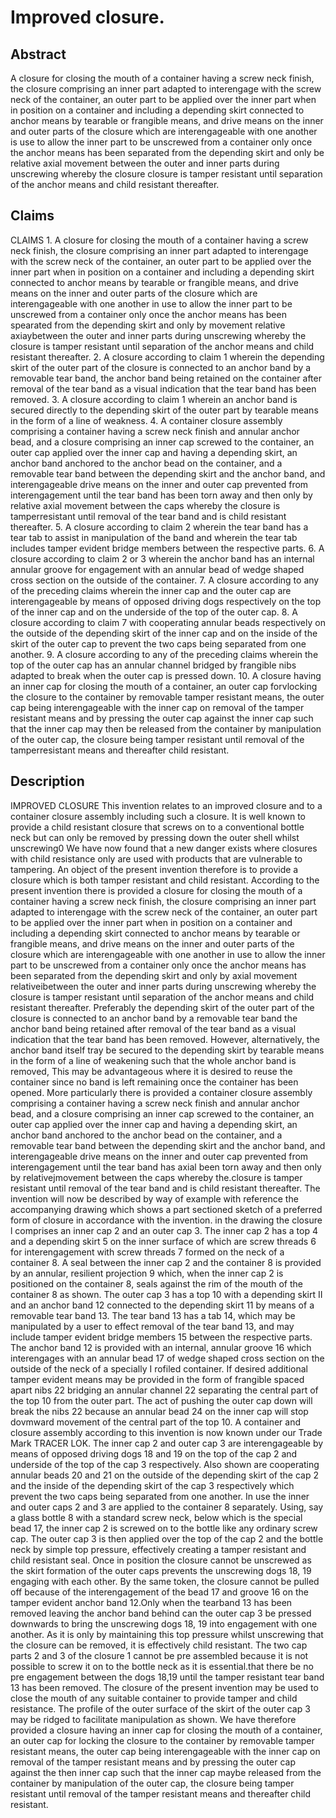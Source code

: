 # Improved closure.

## Abstract
A closure for closing the mouth of a container having a screw neck finish, the closure comprising an inner part adapted to interengage with the screw neck of the container, an outer part to be applied over the inner part when in position on a container and including a depending skirt connected to anchor means by tearable or frangible means, and drive means on the inner and outer parts of the closure which are interengageable with one another is use to allow the inner part to be unscrewed from a container only once the anchor means has been separated from the depending skirt and only be relative axial movement between the outer and inner parts during unscrewing whereby the closure closure is tamper resistant until separation of the anchor means and child resistant thereafter.

## Claims
CLAIMS 1. A closure for closing the mouth of a container having a screw neck finish, the closure comprising an inner part adapted to interengage with the screw neck of the container, an outer part to be applied over the inner part when in position on a container and including a depending skirt connected to anchor means by tearable or frangible means, and drive means on the inner and outer parts of the closure which are interengageable with one another in use to allow the inner part to be unscrewed from a container only once the anchor means has been spearated from the depending skirt and only by movement relative axiaybetween the outer and inner parts during unscrewing whereby the closure is tamper resistant until separation of the anchor means and child resistant thereafter. 2. A closure according to claim 1 wherein the depending skirt of the outer part of the closure is connected to an anchor band by a removable tear band, the anchor band being retained on the container after removal of the tear band as a visual indication that the tear band has been removed. 3. A closure according to claim 1 wherein an anchor band is secured directly to the depending skirt of the outer part by tearable means in the form of a line of weakness. 4. A container closure assembly comprising a container having a screw neck finish and annular anchor bead, and a closure comprising an inner cap screwed to the container, an outer cap applied over the inner cap and having a depending skirt, an anchor band anchored to the anchor bead on the container, and a removable tear band between the depending skirt and the anchor band, and interengageable drive means on the inner and outer cap prevented from interengagement until the tear band has been torn away and then only by relative axial movement between the caps whereby the closure is tamperresistant until removal of the tear band and is child resistant thereafter. 5. A closure according to claim 2 wherein the tear band has a tear tab to assist in manipulation of the band and wherein the tear tab includes tamper evident bridge members between the respective parts. 6. A closure according to claim 2 or 3 wherein the anchor band has an internal annular groove for engagement with an annular bead of wedge shaped cross section on the outside of the container. 7. A closure according to any of the preceding claims wherein the inner cap and the outer cap are interengageable by means of opposed driving dogs respectively on the top of the inner cap and on the underside of the top of the outer cap. 8. A closure according to claim 7 with cooperating annular beads respectively on the outside of the depending skirt of the inner cap and on the inside of the skirt of the outer cap to prevent the two caps being separated from one another. 9. A closure according to any of the preceding claims wherein the top of the outer cap has an annular channel bridged by frangible nibs adapted to break when the outer cap is pressed down. 10. A closure having an inner cap for closing the mouth of a container, an outer cap forvlocking the closure to the container by removable tamper resistant means, the outer cap being interengageable with the inner cap on removal of the tamper resistant means and by pressing the outer cap against the inner cap such that the inner cap may then be released from the container by manipulation of the outer cap, the closure being tamper resistant until removal of the tamperresistant means and thereafter child resistant.

## Description
IMPROVED CLOSURE This invention relates to an improved closure and to a container closure assembly including such a closure. It is well known to provide a child resistant closure that screws on to a conventional bottle neck but can only be removed by pressing down the outer shell whilst unscrewing0 We have now found that a new danger exists where closures with child resistance only are used with products that are vulnerable to tampering. An object of the present invention therefore is to provide a closure which is both tamper resistant and child resistant. According to the present invention there is provided a closure for closing the mouth of a container having a screw neck finish, the closure comprising an inner part adapted to interengage with the screw neck of the container, an outer part to be applied over the inner part when in position on a container and including a depending skirt connected to anchor means by tearable or frangible means, and drive means on the inner and outer parts of the closure which are interengageable with one another in use to allow the inner part to be unscrewed from a container only once the anchor means has been separated from the depending skirt and only by axial movement relativeibetween the outer and inner parts during unscrewing whereby the closure is tamper resistant until separation of the anchor means and child resistant thereafter. Preferably the depending skirt of the outer part of the closure is connected to an anchor band by a removable tear band the anchor band being retained after removal of the tear band as a visual indication that the tear band has been removed. However, alternatively, the anchor band itself tray be secured to the depending skirt by tearable means in the form of a line of weakening such that the whole anchor band is removed, This may be advantageous where it is desired to reuse the container since no band is left remaining once the container has been opened. More particularly there is provided a container closure assembly comprising a container having a screw neck finish and annular anchor bead, and a closure comprising an inner cap screwed to the container, an outer cap applied over the inner cap and having a depending skirt, an anchor band anchored to the anchor bead on the container, and a removable tear band between the depending skirt and the anchor band, and interengageable drive means on the inner and outer cap prevented from interengagement until the tear band has axial been torn away and then only by relativejmovement between the caps whereby the.closure is tamper resistant until removal of the tear band and is child resistant thereafter. The invention will now be described by way of example with reference the accompanying drawing which shows a part sectioned sketch of a preferred form of closure in accordance with the invention. in the drawing the closure l comprises an inner cap 2 and an outer cap 3. The inner cap 2 has a top 4 and a depending skirt 5 on the inner surface of which are screw threads 6 for interengagement with screw threads 7 formed on the neck of a container 8. A seal between the inner cap 2 and the container 8 is provided by an annular, resilient projection 9 which, when the inner cap 2 is positioned on the container 8, seals against the rim of the mouth of the container 8 as shown. The outer cap 3 has a top 10 with a depending skirt II and an anchor band 12 connected to the depending skirt 11 by means of a removable tear band 13. The tear band 13 has a tab 14, which may be manipulated by a user to effect removal of the tear band 13, and may include tamper evident bridge members 15 between the respective parts. The anchor band 12 is provided with an internal, annular groove 16 which interengages with an annular bead 17 of wedge shaped cross section on the outside of the neck of a specially I rofiled container. If desired additional tamper evident means may be provided in the form of frangible spaced apart nibs 22 bridging an annular channel 22 separating the central part of the top 10 from the outer part. The act of pushing the outer cap down will break the nibs 22 because an annular bead 24 on the inner cap will stop dovmward movement of the central part of the top 10. A container and closure assembly according to this invention is now known under our Trade Mark TRACER LOK. The inner cap 2 and outer cap 3 are interengageable by means of opposed driving dogs 18 and 19 on the top of the cap 2 and underside of the top of the cap 3 respectively. Also shown are cooperating annular beads 20 and 21 on the outside of the depending skirt of the cap 2 and the inside of the depending skirt of the cap 3 respectively which prevent the two caps being separated from one another. In use the inner and outer caps 2 and 3 are applied to the container 8 separately. Using, say a glass bottle 8 with a standard screw neck, below which is the special bead 17, the inner cap 2 is screwed on to the bottle like any ordinary screw cap. The outer cap 3 is then applied over the top of the cap 2 and the bottle neck by simple top pressure, effectively creating a tamper resistant and child resistant seal. Once in position the closure cannot be unscrewed as the skirt formation of the outer caps prevents the unscrewing dogs 18, 19 engaging with each other. By the same token, the closure cannot be pulled off because of the interengagement of the bead 17 and groove 16 on the tamper evident anchor band 12.Only when the tearband 13 has been removed leaving the anchor band behind can the outer cap 3 be pressed downwards to bring the unscrewing dogs 18, 19 into engagement with one another. As it is only by maintaining this top pressure whilst unscrewing that the closure can be removed, it is effectively child resistant. The two cap parts 2 and 3 of the closure 1 cannot be pre assembled because it is not possible to screw it on to the bottle neck as it is essential.that there be no pre engagement between the dogs 18,19 until the tamper resistant tear band 13 has been removed. The closure of the present invention may be used to close the mouth of any suitable container to provide tamper and child resistance. The profile of the outer surface of the skirt of the outer cap 3 may be ridged to facilitate manipulation as shown. We have therefore provided a closure having an inner cap for closing the mouth of a container, an outer cap for locking the closure to the container by removable tamper resistant means, the outer cap being interengageable with the inner cap on removal of the tamper resistant means and by pressing the outer cap against the then inner cap such that the inner cap maybe released from the container by manipulation of the outer cap, the closure being tamper resistant until removal of the tamper resistant means and thereafter child resistant.